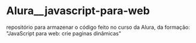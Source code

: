 # Alura__javascript-para-web
repositório para armazenar o código feito no curso da Alura, da formação: "JavaScript para web: crie paginas dinâmicas"
